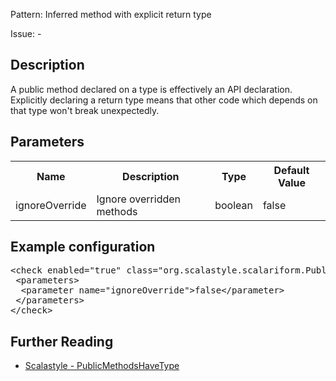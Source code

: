 Pattern: Inferred method with explicit return type

Issue: -

## Description

A public method declared on a type is effectively an API declaration. Explicitly declaring a return type means that other code which depends on that type won't break unexpectedly.

## Parameters
<table><tr><th>Name</th><th>Description</th><th>Type</th><th>Default Value</th></tr><tr><td>ignoreOverride</td>
        <td>Ignore overridden methods</td>
        <td>boolean</td>
        <td>false</td>
      </tr></table>

## Example configuration
<pre>&lt;check enabled=&quot;true&quot; class=&quot;org.scalastyle.scalariform.PublicMethodsHaveTypeChecker&quot; level=&quot;warning&quot;&gt;
 &lt;parameters&gt;
  &lt;parameter name=&quot;ignoreOverride&quot;&gt;false&lt;/parameter&gt;
 &lt;/parameters&gt;
&lt;/check&gt;</pre>
<a name="org_scalastyle_scalariform_RedundantIfChecker" />

## Further Reading

* [Scalastyle - PublicMethodsHaveType](http://www.scalastyle.org/rules-1.0.0.html#org_scalastyle_scalariform_PublicMethodsHaveTypeChecker)